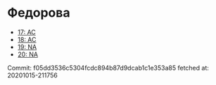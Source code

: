 # Федорова
- [17: AC](17.md)
- [18: AC](18.md)
- [19: NA](19.md)
- [20: NA](20.md)

Commit: f05dd3536c5304fcdc894b87d9dcab1c1e353a85
 fetched at: 20201015-211756
